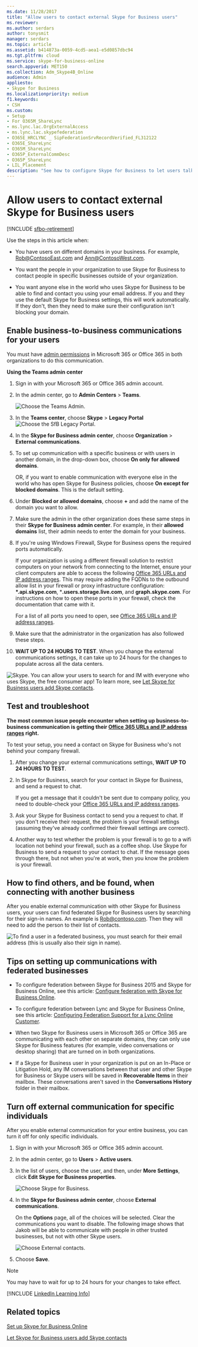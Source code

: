 ```yaml
---
ms.date: 11/28/2017
title: "Allow users to contact external Skype for Business users"
ms.reviewer: 
ms.author: serdars
author: tonysmit
manager: serdars
ms.topic: article
ms.assetid: b414873a-0059-4cd5-aea1-e5d0857dbc94
ms.tgt.pltfrm: cloud
ms.service: skype-for-business-online
search.appverid: MET150
ms.collection: Adm_Skype4B_Online
audience: Admin
appliesto:
- Skype for Business
ms.localizationpriority: medium
f1.keywords:
- CSH
ms.custom:
- Setup
- For O365M_ShareLync
- ms.lync.lac.OrgExternalAccess
- ms.lync.lac.skypefederation
- O365E_HRCLYNC _ SipFederationSrvRecordVerified_FL312122
- O365E_ShareLync
- O365M_ShareLync
- O365P_ExternalCommDesc
- O365P_ShareLync
- LIL_Placement
description: "See how to configure Skype for Business to let users talk to users in another organization, or let outside contacts talk to them. "
---
```


# Allow users to contact external Skype for Business users

[!INCLUDE [sfbo-retirement](../../Hub/includes/sfbo-retirement.md)]
  
Use the steps in this article when:
  
- You have users on different domains in your business. For example, Rob@ContosoEast.com and Ann@ContosoWest.com.

- You want the people in your organization to use Skype for Business to contact people in specific businesses outside of your organization.

- You want anyone else in the world who uses Skype for Business to be able to find and contact you using your email address. If you and they use the default Skype for Business settings, this will work automatically. If they don't, then they need to make sure their configuration isn't blocking your domain.

## Enable business-to-business communications for your users

<a name="bk_preview"> </a>

You must have [admin permissions](https://support.office.com/article/da585eea-f576-4f55-a1e0-87090b6aaa9d) in Microsoft 365 or Office 365 in both organizations to do this communication.

 **Using the Teams admin center**
  
1. Sign in with your Microsoft 365 or Office 365 admin account.

2. In the admin center, go to **Admin Centers** > **Teams**.

    ![Choose the Teams Admin.](../images/MS-Teams-Admin.png)
  
3. In the **Teams center**, choose **Skype** > **Legacy Portal**
 ![Choose the SfB Legacy Portal.](../images/SFBlegacy-size65.png)

4. In the **Skype for Business admin center**, choose **Organization** > **External communications**.
5. To set up communication with a specific business or with users in another domain, in the drop-down box, choose **On only for allowed domains**.

    OR, if you want to enable communication with everyone else in the world who has open Skype for Business policies, choose **On except for blocked domains**. This is the default setting.

6. Under **Blocked or allowed domains**, choose **+** and add the name of the domain you want to allow.

7. Make sure the admin in the other organization does these same steps in their **Skype for Business admin center**. For example, in their **allowed domains** list, their admin needs to enter the domain for your business.

8. If you're using Windows Firewall, Skype for Business opens the required ports automatically.

    If your organization is using a different firewall solution to restrict computers on your network from connecting to the Internet, ensure your client computers are able to access the following [Office 365 URLs and IP address ranges](/microsoftteams/office-365-urls-ip-address-ranges). This may require adding the FQDNs to the outbound allow list in your firewall or proxy infrastructure configuration: **\*.api.skype.com**, \***.users.storage.live.com**, and **graph.skype.com**. For instructions on how to open these ports in your firewall, check the documentation that came with it.

    For a list of all ports you need to open, see [Office 365 URLs and IP address ranges](/microsoftteams/office-365-urls-ip-address-ranges).

9. Make sure that the administrator in the organization has also followed these steps.

10. **WAIT UP TO 24 HOURS TO TEST**. When you change the external communications settings, it can take up to 24 hours for the changes to populate across all the data centers.

![Skype.](../images/58550720-2a68-42d1-a926-1884e6aeb55c.png) You can allow your users to search for and IM with everyone who uses Skype, the free consumer app! To learn more, see [Let Skype for Business users add Skype contacts](let-skype-for-business-users-add-skype-contacts.md).
  
## Test and troubleshoot

<a name="bk_preview"> </a>

 **The most common issue people encounter when setting up business-to-business communication is getting their [Office 365 URLs and IP address ranges](/microsoftteams/office-365-urls-ip-address-ranges) right.**
  
To test your setup, you need a contact on Skype for Business who's not behind your company firewall.
  
1. After you change your external communications settings, **WAIT UP TO 24 HOURS TO TEST**.

2. In Skype for Business, search for your contact in Skype for Business, and send a request to chat.

    If you get a message that it couldn't be sent due to company policy, you need to double-check your [Office 365 URLs and IP address ranges](/microsoftteams/office-365-urls-ip-address-ranges).

3. Ask your Skype for Business contact to send you a request to chat. If you don't receive their request, the problem is your firewall settings (assuming they've already confirmed their firewall settings are correct).

4. Another way to test whether the problem is your firewall is to go to a wifi location not behind your firewall, such as a coffee shop. Use Skype for Business to send a request to your contact to chat. If the message goes through there, but not when you're at work, then you know the problem is your firewall.

## How to find others, and be found, when connecting with another business

<a name="bk_preview"> </a>

After you enable external communication with other Skype for Business users, your users can find federated Skype for Business users by searching for their sign-in names. An example is Rob@contoso.com. Then they will need to add the person to their list of contacts.
  
![To find a user in a federated business, you must search for their email address (this is usually also their sign in name).](../images/20242f85-0636-463b-8df3-1e123784d7fa.png)
  
## Tips on setting up communications with federated businesses

<a name="bk_preview"> </a>

- To configure federation between Skype for Business 2015 and Skype for Business Online, see this  article: [Configure federation with Skype for Business Online](../../SfbHybrid/hybrid/configure-federation-with-skype-for-business-online.md?bc=%2fSkypeForBusiness%2fbreadcrumb%2ftoc.json&toc=%2fSkypeForBusiness%2ftoc.json).

- To configure federation between Lync and Skype for Business Online, see this  article: [Configuring Federation Support for a Lync Online Customer](/previous-versions/office/lync-server-2013/lync-server-2013-configuring-federation-support-for-a-lync-online-customer).

- When two Skype for Business users in Microsoft 365 or Office 365 are communicating with each other on separate domains, they can only use Skype for Business features (for example, video conversations or desktop sharing) that are turned on in both organizations.

- If a Skype for Business user in your organization is put on an In-Place or Litigation Hold, any IM conversations between that user and other Skype for Business or Skype users will be saved in **Recoverable Items** in their mailbox. These conversations aren't saved in the **Conversations History** folder in their mailbox.

## Turn off external communication for specific individuals

<a name="bk_preview"> </a>

After you enable external communication for your entire business, you can turn it off for only specific individuals.
  
1. Sign in with your Microsoft 365 or Office 365 admin account.

2. In the admin center, go to **Users** > **Active users**.

3. In the list of users, choose the user, and then, under **More Settings**, click **Edit Skype for Business properties**.

    ![Choose Skype for Business.](../images/2b0f9a7b-3fee-4f4b-968a-68c429eeb395.png)
  
4. In the **Skype for Business admin center**, choose **External communications**.

    On the **Options** page, all of the choices will be selected. Clear the communications you want to disable. The following image shows that Jakob will be able to communicate with people in other trusted businesses, but not with other Skype users.

    ![Choose External contacts.](../images/4e546321-a065-48ed-8ac7-1e112a780eab.png)
  
5. Choose **Save**.

> [!NOTE]
> You may have to wait for up to 24 hours for your changes to take effect.
  
[!INCLUDE [LinkedIn Learning Info](../../common/office/linkedin-learning-info.md)]

## Related topics

<a name="bk_preview"> </a>

[Set up Skype for Business Online](set-up-skype-for-business-online.md)
  
[Let Skype for Business users add Skype contacts](let-skype-for-business-users-add-skype-contacts.md)

